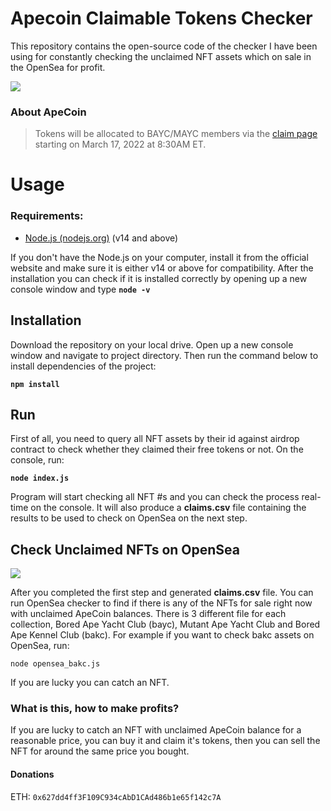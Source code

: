 # Apecoin Claimable Tokens Checker


This repository contains the open-source code of the checker I have been using for constantly checking the unclaimed NFT assets which on sale in the OpenSea for profit.		

![](https://i.snipboard.io/Nkf1hn.jpg)

### About ApeCoin

> Tokens will be allocated to BAYC/MAYC members via the [claim
> page](https://apecoin.com/claim) starting on March 17, 2022 at 8:30AM
> ET.


# Usage
### Requirements:
- [Node.js (nodejs.org)](https://nodejs.org/en/) (v14 and above)		

If you don't have the Node.js on your computer, install it from the official website and make sure it is either v14 or above for compatibility. 
After the installation you can check if it is installed correctly by opening up a new console window and type **`node -v`**

## Installation

Download the repository on your local drive. Open up a new console window and navigate to project directory. Then run the command below to install dependencies of the project:     

**`npm install`**


## Run

First of all, you need to query all NFT assets by their id against airdrop contract to check whether they claimed their free tokens or not. On the console, run:        

**`node index.js`**		

Program will start checking all NFT #s and you can check the process real-time on the console. It will also produce a **claims.csv** file containing the results to be used to check on OpenSea on the next step.

## Check Unclaimed NFTs on OpenSea
![](https://i.snipboard.io/2IRNyG.jpg)

After you completed the first step and generated **claims.csv** file. You can run OpenSea checker to find if there is any of the NFTs for sale right now with unclaimed ApeCoin balances. There is 3 different file for each collection, Bored Ape Yacht Club (bayc), Mutant Ape Yacht Club and Bored Ape Kennel Club (bakc). For example if you want to check bakc assets on OpenSea, run:     

`node opensea_bakc.js`

If you are lucky you can catch an NFT.

### What is this, how to make profits?
If you are lucky to catch an NFT with unclaimed ApeCoin balance for a reasonable price, you can buy it and claim it's tokens, then you can sell the NFT for around the same price you bought. 


#### Donations
ETH: `0x627dd4ff3F109C934cAbD1CAd486b1e65f142c7A`